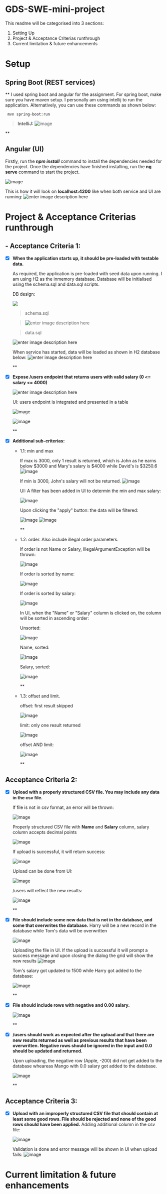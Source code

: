 
# GDS-SWE-mini-project


 This readme will be categorised into 3 sections:
 1. Setting Up
 2.  Project & Acceptance Criterias runthrough
 3.  Current limitation & future enhancements
   
   
 # Setup
 

## Spring Boot (REST services)

**
 I used spring boot and angular for the assignment. 
 For spring boot,  make sure you have maven setup. I personally am using intellij to run the application. Alternatively, you can use these commands as shown below:

     mvn spring-boot:run

> **IntelliJ:** 
![image](https://user-images.githubusercontent.com/23149027/225750357-8b72538e-3bb7-4ca4-8305-6974955571cd.png)


**

## Angular (UI)

Firstly, run the ***npm install*** command to install the dependencies needed for the project.
Once the dependencies have finished installing, run the **ng serve** command to start the project.

![image](https://user-images.githubusercontent.com/23149027/225757025-50342868-0fa5-4a64-a003-429933da7cba.png)


This is how it will look on **localhost:4200** like when both service and UI are running:
![enter image description here](https://user-images.githubusercontent.com/23149027/225738276-35845909-91e0-43b7-aa38-bcf0b3434972.png)


 #  Project & Acceptance Criterias runthrough
 
## - Acceptance Criteria 1:

 - [x] **When the application starts up, it should be pre-loaded with testable data.**
	 
	 As required, the application is pre-loaded with seed data upon running. I am using H2 as the inmemory database. Database will be initialised using the schema.sql      and data.sql scripts.

	DB design:
    
    ![](https://user-images.githubusercontent.com/23149027/225742408-c62d851d-9f34-422c-920d-09abbb085586.png)
	> schema.sql 
    
	> ![enter image description
	> here](https://user-images.githubusercontent.com/23149027/225739198-12916808-982c-4f46-a1fe-676494c0ef08.png)
    
	> data.sql 
    
    ![enter image description here](https://user-images.githubusercontent.com/23149027/225747110-b4592f17-ef67-4bad-b25d-994c94fc7fcb.png)
		
	 When service has started, data will be loaded as shown in H2 database below:
			![enter image description here](https://user-images.githubusercontent.com/23149027/225742862-1a5d844f-61fc-4ec8-bc54-3ebec0503ecb.png )

    **

 - [x] **Expose /users endpoint that returns users with valid salary (0 <= salary <= 4000)**
 
    ![enter image description here](https://user-images.githubusercontent.com/23149027/225749514-24e79315-d762-4da9-8b10-c3f1b8ca38ad.png)

    UI: users endpoint is integrated and presented in a table
    
    ![image](https://user-images.githubusercontent.com/23149027/225757793-99799c30-907a-4f5b-89f3-12bbe972a483.png)

    
    ![image](https://user-images.githubusercontent.com/23149027/225753529-51ae16af-5c63-422d-b77a-1c31f31cee2e.png)

    **

 - [x] **Additional sub-criterias:**
    - 1.1: min and max

        If max is 3000, only 1 result is returned, which is John as he earns below $3000 and Mary's salary is $4000 while David's is $3250.6
        ![image](https://user-images.githubusercontent.com/23149027/225750891-2ec008fb-9c2f-411a-b658-c5facc6d78ea.png)

        If min is 3000, John's salary will not be returned.
        ![image](https://user-images.githubusercontent.com/23149027/225751234-7b231d7b-e9ee-4bb1-af81-a66e78057576.png)

        UI:
        A filter has been added in UI to determin the min and max salary:

        ![image](https://user-images.githubusercontent.com/23149027/225753637-c4fa5236-f229-41c8-ab5c-19f65be4c0d0.png)

        Upon clicking the "apply" button: the data will be filtered:

        ![image](https://user-images.githubusercontent.com/23149027/225754084-db4fc101-d47b-414f-820d-1050407be18b.png)
        ![image](https://user-images.githubusercontent.com/23149027/225754343-80d4e2fa-44ee-4ccc-b9d2-469c7b5c4fb5.png)
    
        **


    - 1.2: order. Also include illegal order parameters.

        If order is not Name or Salary, IllegalArgumentException will be thrown:

        ![image](https://user-images.githubusercontent.com/23149027/225751564-0313c9e1-c6ec-45ab-a108-796099823122.png)

        If order is sorted by name:

        ![image](https://user-images.githubusercontent.com/23149027/225752457-66a986f2-4720-459f-a9dc-12ee092a5175.png)

        If order is sorted by salary:

        ![image](https://user-images.githubusercontent.com/23149027/225752544-10947f8e-3cc2-4a83-a98d-84791e2aa41b.png)

        In UI, when the "Name" or "Salary" column is clicked on, the column will be sorted in ascending order:

        Unsorted:

         ![image](https://user-images.githubusercontent.com/23149027/225754554-062d3521-d046-4d69-a87d-ab76f3bba7a2.png)

         Name, sorted:

         ![image](https://user-images.githubusercontent.com/23149027/225754662-85e0ae5d-d4f7-47bb-870b-72a9e541315f.png)

         Salary, sorted:

         ![image](https://user-images.githubusercontent.com/23149027/225754765-0eb5fd94-9def-453d-aebc-058b30bfa859.png)
       
         **
         
    - 1.3: offset and limit.

        offset:
        first result skipped

        ![image](https://user-images.githubusercontent.com/23149027/225752737-19390386-7b50-4c09-a9bc-6c07c94e5b8f.png)

        limit: 
        only one result returned

        ![image](https://user-images.githubusercontent.com/23149027/225752827-d6e9b83f-bf74-4094-bd83-17cc0b80cda6.png)

        offset AND limit:

        ![image](https://user-images.githubusercontent.com/23149027/225753375-dbc69cbf-016d-4f8e-9f4d-330a4289cfc6.png)

        **
        
## Acceptance Criteria 2: 

 - [x] **Upload with a properly structured CSV file. You may include any data in the csv file.**

	If file is not in csv format, an error will be thrown:
	
	![image](https://user-images.githubusercontent.com/23149027/225758943-d21ee582-2450-4796-a445-70fc4be81d2c.png)

	 Properly structured CSV file with **Name** and **Salary** column, salary column accepts decimal points
	 
  	 ![image](https://user-images.githubusercontent.com/23149027/225758847-c775513a-37a2-46f7-899c-bdb0d8980f36.png)
	 
	 If upload is successful, it will return success:
	 
	 ![image](https://user-images.githubusercontent.com/23149027/225759252-ccdb48fd-9206-43f0-bef6-8c5c619f29c7.png)
	 
	 Upload can be done from UI:
	 
	 ![image](https://user-images.githubusercontent.com/23149027/225759768-c5b9106a-314c-43b0-b6e8-dbb8765252e6.png)

	 
	 /users will reflect the new results:
	 
	 ![image](https://user-images.githubusercontent.com/23149027/225759530-26fa5d42-bc81-4074-b77b-16676825dad1.png)

	 **

 - [x] **File should include some new data that is not in the database, and some that overwrites the database.**
	 Harry will be a new record in the database while Tom's data will be overwritten
	 
	 ![image](https://user-images.githubusercontent.com/23149027/225759834-93d10af3-9f44-4f91-84e9-a213d18aaab2.png)
	 
	 Uploading the file in UI. If the upload is successful it will prompt a success message and upon closing the dialog the grid will show the new results
	 ![image](https://user-images.githubusercontent.com/23149027/225759964-50ea12ec-8924-496f-87c4-a74d2551607d.png)
	 
	 Tom's salary got updated to 1500 while Harry got added to the database:
	 
	 ![image](https://user-images.githubusercontent.com/23149027/225760206-ae0e4e8c-50be-4bb7-82a7-6435de5f9f08.png)
	 
	 **

 - [x] **File should include rows with negative and 0.00 salary.**

	![image](https://user-images.githubusercontent.com/23149027/225760567-a17f9aaf-f8c7-49c2-9d8b-37eacc9208bb.png)
	
	**

 - [x] **/users should work as expected after the upload and that there are new results returned as well as
	previous results that have been overwritten. Negative rows should be ignored in the input and 0.0
	should be updated and returned.**

	Upon uploading, the negative row (Apple, -200) did not get added to the database wheareas Mango with 0.0 salary got added to the database.

	![image](https://user-images.githubusercontent.com/23149027/225761020-cb03be79-daec-473b-ac6c-f9e5809ecd80.png)


	**	
	
## Acceptance Criteria 3:

 - [x] **Upload with an improperly structured CSV file that should contain at least some good rows. File should be rejected and none of the good rows should have been applied.**
	 Adding additional column in the csv file:
	 
	![image](https://user-images.githubusercontent.com/23149027/225761605-1d3cad2e-909e-494b-adaa-dd8e289baa88.png)
	
	Validation is done and error message will be shown in UI when upload fails:
	![image](https://user-images.githubusercontent.com/23149027/225761748-d12a2b0d-5b07-4fe0-8131-489a7a33f616.png)


# Current limitation & future enhancements
